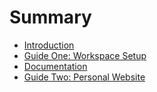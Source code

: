 # Summary

* [Introduction](README.md)
* [Guide One: Workspace Setup](guides/workspace_setup/README.md)
* [Documentation](guides/DOCUMENTATION.md)
* [Guide Two: Personal Website](guides/personal_website/README.md)

